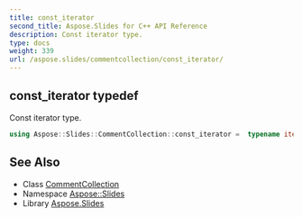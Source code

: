 ```yaml
---
title: const_iterator
second_title: Aspose.Slides for C++ API Reference
description: Const iterator type.
type: docs
weight: 339
url: /aspose.slides/commentcollection/const_iterator/
---
```

## const_iterator typedef


Const iterator type.

```cpp
using Aspose::Slides::CommentCollection::const_iterator =  typename iterator_holder_type::const_iterator
```

## See Also

* Class [CommentCollection](../)
* Namespace [Aspose::Slides](../../)
* Library [Aspose.Slides](../../../)